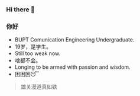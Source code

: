 ### Hi there 👋
### 你好

- BUPT Comunication Engineering Undergraduate.
- 19岁，是学生。
- Still too weak now.
- 啥都不会。
- Longing to be armed with passion and wisdom.
- 困困困😴️

> 雄关漫道真如铁
<!--
**ClSlaid/ClSlaid** is a ✨ _special_ ✨ repository because its `README.md` (this file) appears on your GitHub profile.

Here are some ideas to get you started:

- 🔭 I’m currently working on ...
- 🌱 I’m currently learning ...
- 👯 I’m looking to collaborate on ...
- 🤔 I’m looking for help with ...
- 💬 Ask me about ...
- 📫 How to reach me: ...
- 😄 Pronouns: ...
- ⚡ Fun fact: ...
-->
